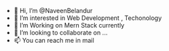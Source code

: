 - 👋 Hi, I’m @NaveenBelandur
- 👀 I’m interested in Web Development , Techonology 
- 🌱 I’m Working on Mern Stack currently 
- 💞️ I’m looking to collaborate on ...
- 📫 You can reach me in mail 

<!---
NaveenBelandurHelloMentor/NaveenBelandurHelloMentor is a ✨ special ✨ repository because its `README.md` (this file) appears on your GitHub profile.
You can click the Preview link to take a look at your changes.
--->
